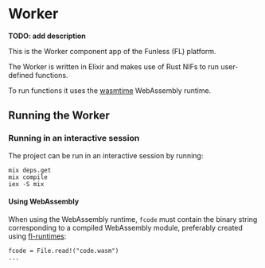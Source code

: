 <!--
  ~ Copyright 2022 Giuseppe De Palma, Matteo Trentin
  ~
  ~ Licensed under the Apache License, Version 2.0 (the "License");
  ~ you may not use this file except in compliance with the License.
  ~ You may obtain a copy of the License at
  ~
  ~ http://www.apache.org/licenses/LICENSE-2.0
  ~
  ~ Unless required by applicable law or agreed to in writing, software
  ~ distributed under the License is distributed on an "AS IS" BASIS,
  ~ WITHOUT WARRANTIES OR CONDITIONS OF ANY KIND, either express or implied.
  ~ See the License for the specific language governing permissions and
  ~ limitations under the License.
-->

# Worker

**TODO: add description**

This is the Worker component app of the Funless (FL) platform.

The Worker is written in Elixir and makes use of Rust NIFs to run user-defined functions.

To run functions it uses the [wasmtime](https://github.com/bytecodealliance/wasmtime) WebAssembly runtime.

## Running the Worker

### Running in an interactive session

The project can be run in an interactive session by running:
```
mix deps.get
mix compile
iex -S mix
```
#### Using WebAssembly

When using the WebAssembly runtime, `fcode` must contain the binary string corresponding to a compiled WebAssembly module, preferably created using [fl-runtimes](https://github.com/funlessdev/fl-runtimes):
```
fcode = File.read!("code.wasm")
...
```